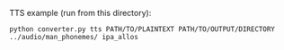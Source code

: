 TTS example (run from this directory):

```
python converter.py tts PATH/TO/PLAINTEXT PATH/TO/OUTPUT/DIRECTORY ../audio/man_phonemes/ ipa_allos
```